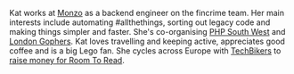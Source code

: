 Kat works at [Monzo](https://monzo.com/) as a backend engineer on the fincrime team. Her main interests include automating #allthethings, sorting out legacy code and making things simpler and faster. She's co-organising [PHP South West](https://www.meetup.com/php-sw/) and [London Gophers](https://www.meetup.com/Go-London-User-Group/). Kat loves travelling and keeping active, appreciates good coffee and is a big Lego fan. She cycles across Europe with [TechBikers](https://techbikers.com) to [raise money for Room To Read](https://www.justgiving.com/fundraising/techbikers-paris-to-london-2019-673).
